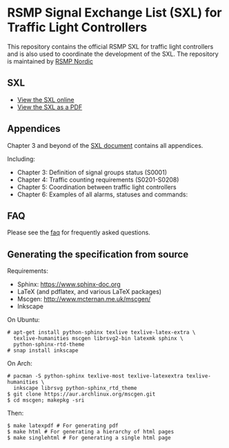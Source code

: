 # RSMP Signal Exchange List (SXL) for Traffic Light Controllers
This repository contains the official RSMP SXL for traffic light controllers
and is also used to coordinate the development of the SXL.
The repository is maintained by [RSMP Nordic](https://rsmp-nordic.org)

## SXL

* [View the SXL online](https://rsmp-nordic.org/rsmp_specifications/rsmp_sxl_traffic_lights/1.1)
* [View the SXL as a PDF](https://github.com/rsmp-nordic/rsmp_sxl_traffic_lights/releases/download/1.1/sxl-tlc-1.1.pdf)

## Appendices

Chapter 3 and beyond of the [SXL document](http://rsmp-nordic.org/rsmp_specifications/rsmp_sxl_traffic_lights/1.0.15)
contains all appendices.

Including:

- Chapter 3: Definition of signal groups status (S0001)
- Chapter 4: Traffic counting requirements (S0201-S0208)
- Chapter 5: Coordination between traffic light controllers
- Chapter 6: Examples of all alarms, statuses and commands:

## FAQ

Please see the [faq](faq.md) for frequently asked questions.

## Generating the specification from source

Requirements:

- Sphinx: https://www.sphinx-doc.org
- LaTeX (and pdflatex, and various LaTeX packages)
- Mscgen: http://www.mcternan.me.uk/mscgen/
- Inkscape

On Ubuntu:

```
# apt-get install python-sphinx texlive texlive-latex-extra \
  texlive-humanities mscgen librsvg2-bin latexmk sphinx \
  python-sphinx-rtd-theme
# snap install inkscape
```

On Arch:

```
# pacman -S python-sphinx texlive-most texlive-latexextra texlive-humanities \
  inkscape librsvg python-sphinx_rtd_theme
$ git clone https://aur.archlinux.org/mscgen.git
$ cd mscgen; makepkg -sri
```

Then:

```
$ make latexpdf # For generating pdf
$ make html # For generating a hierarchy of html pages
$ make singlehtml # For generating a single html page
```

